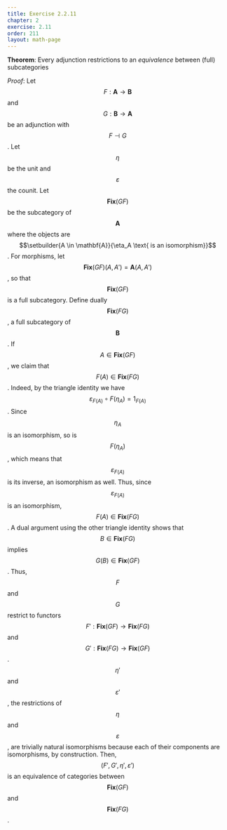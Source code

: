 ```yaml
---
title: Exercise 2.2.11
chapter: 2
exercise: 2.11
order: 211
layout: math-page
---
```


**Theorem**:
Every adjunction restrictions to an *equivalence* between (full) subcategories


*Proof*:
Let $$F : \mathbf{A} \rightarrow \mathbf{B}$$ and $$G: \mathbf{B} \rightarrow \mathbf{A}$$ be an adjunction with $$F \dashv G$$.
Let $$\eta$$ be the unit and $$\varepsilon$$ the counit.
Let $$\mathbf{Fix}(GF)$$ be the subcategory of $$\mathbf{A}$$ where the objects are $$\setbuilder{A \in \mathbf{A}}{\eta_A \text{ is an isomorphism}}$$.
For morphisms, let $$\mathbf{Fix}(GF)(A, A') = \mathbf{A}(A, A')$$, so that $$\mathbf{Fix}(GF)$$ is a full subcategory.
Define dually $$\mathbf{Fix}(FG)$$, a full subcategory of $$\mathbf{B}$$.
If $$A \in \mathbf{Fix}(GF)$$, we claim that $$F(A) \in \mathbf{Fix}(FG)$$.
Indeed, by the triangle identity we have $$\varepsilon_{F(A)} \circ F(\eta_A) = 1_{F(A)}$$.
Since $$\eta_A$$ is an isomorphism, so is $$F(\eta_A)$$, which means that $$\varepsilon_{F(A)}$$ is its inverse, an isomorphism as well.
Thus, since $$\varepsilon_{F(A)}$$ is an isomorphism, $$F(A) \in \mathbf{Fix}(FG)$$.
A dual argument using the other triangle identity shows that $$B \in \mathbf{Fix}(FG)$$ implies $$G(B) \in \mathbf{Fix}(GF)$$.
Thus, $$F$$ and $$G$$ restrict to functors $$F' : \mathbf{Fix}(GF) \rightarrow \mathbf{Fix}(FG)$$ and $$G' : \mathbf{Fix}(FG) \rightarrow \mathbf{Fix}(GF)$$.
$$\eta'$$ and $$\varepsilon'$$, the restrictions of $$\eta$$ and $$\varepsilon$$, are trivially natural isomorphisms because each of their components are isomorphisms, by construction.
Then, $$(F', G', \eta', \varepsilon')$$ is an equivalence of categories between $$\mathbf{Fix}(GF)$$ and $$\mathbf{Fix}(FG)$$.